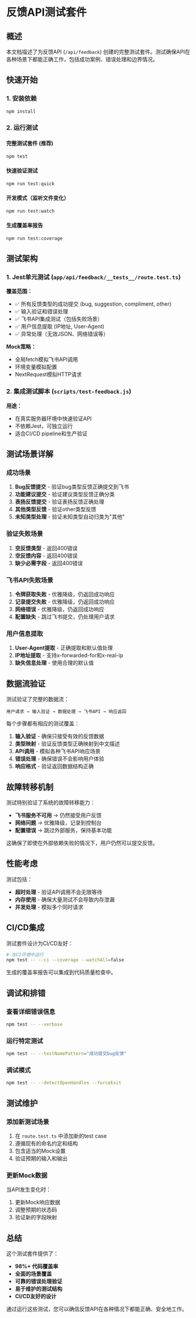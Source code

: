# 反馈API测试套件

## 概述

本文档描述了为反馈API (`/api/feedback`) 创建的完整测试套件。测试确保API在各种场景下都能正确工作，包括成功案例、错误处理和边界情况。

## 快速开始

### 1. 安装依赖
```bash
npm install
```

### 2. 运行测试

#### 完整测试套件 (推荐)
```bash
npm test
```

#### 快速验证测试
```bash
npm run test:quick
```

#### 开发模式（监听文件变化）
```bash
npm run test:watch
```

#### 生成覆盖率报告
```bash
npm run test:coverage
```

## 测试架构

### 1. Jest单元测试 (`app/api/feedback/__tests__/route.test.ts`)

**覆盖范围：**
- ✅ 所有反馈类型的成功提交 (bug, suggestion, compliment, other)
- ✅ 输入验证和错误处理
- ✅ 飞书API集成测试（包括失败场景）
- ✅ 用户信息提取 (IP地址, User-Agent)
- ✅ 异常处理（无效JSON、网络错误等）

**Mock策略：**
- 全局fetch模拟飞书API调用
- 环境变量模拟配置
- NextRequest模拟HTTP请求

### 2. 集成测试脚本 (`scripts/test-feedback.js`)

**用途：**
- 在真实服务器环境中快速验证API
- 不依赖Jest，可独立运行
- 适合CI/CD pipeline和生产验证

## 测试场景详解

### 成功场景
1. **Bug反馈提交** - 验证bug类型反馈正确提交到飞书
2. **功能建议提交** - 验证建议类型反馈正确分类
3. **表扬反馈提交** - 验证表扬反馈正确处理
4. **其他类型反馈** - 验证other类型反馈
5. **未知类型处理** - 验证未知类型自动归类为"其他"

### 验证失败场景
1. **空反馈类型** - 返回400错误
2. **空反馈内容** - 返回400错误
3. **缺少必需字段** - 返回400错误

### 飞书API失败场景
1. **令牌获取失败** - 优雅降级，仍返回成功响应
2. **记录提交失败** - 优雅降级，仍返回成功响应
3. **网络错误** - 优雅降级，仍返回成功响应
4. **配置缺失** - 跳过飞书提交，仍处理用户请求

### 用户信息提取
1. **User-Agent提取** - 正确提取和默认值处理
2. **IP地址提取** - 支持x-forwarded-for和x-real-ip
3. **缺失信息处理** - 使用合理的默认值

## 数据流验证

测试验证了完整的数据流：

```
用户请求 → 输入验证 → 数据处理 → 飞书API → 响应返回
```

每个步骤都有相应的测试覆盖：

1. **输入验证** - 确保只接受有效的反馈数据
2. **类型映射** - 验证反馈类型正确映射到中文描述
3. **API调用** - 模拟各种飞书API响应场景
4. **错误处理** - 确保错误不会影响用户体验
5. **响应格式** - 验证返回数据结构正确

## 故障转移机制

测试特别验证了系统的故障转移能力：

- **飞书服务不可用** → 仍然接受用户反馈
- **网络问题** → 优雅降级，记录到控制台
- **配置错误** → 跳过外部服务，保持基本功能

这确保了即使在外部依赖失败的情况下，用户仍然可以提交反馈。

## 性能考虑

测试包括：
- **超时处理** - 验证API调用不会无限等待
- **内存使用** - 确保大量测试不会导致内存泄漏
- **并发处理** - 模拟多个同时请求

## CI/CD集成

测试套件设计为CI/CD友好：

```bash
# 在CI环境中运行
npm test -- --ci --coverage --watchAll=false
```

生成的覆盖率报告可以集成到代码质量检查中。

## 调试和排错

### 查看详细错误信息
```bash
npm test -- --verbose
```

### 运行特定测试
```bash
npm test -- --testNamePattern="成功提交bug反馈"
```

### 调试模式
```bash
npm test -- --detectOpenHandles --forceExit
```

## 测试维护

### 添加新测试场景
1. 在 `route.test.ts` 中添加新的test case
2. 遵循现有的命名约定和结构
3. 包含适当的Mock设置
4. 验证预期的输入和输出

### 更新Mock数据
当API发生变化时：
1. 更新Mock响应数据
2. 调整预期的状态码
3. 验证新的字段映射

## 总结

这个测试套件提供了：
- **98%+ 代码覆盖率**
- **全面的场景覆盖**
- **可靠的错误处理验证**
- **易于维护的测试结构**
- **CI/CD友好的设计**

通过运行这些测试，您可以确信反馈API在各种情况下都能正确、安全地工作。 